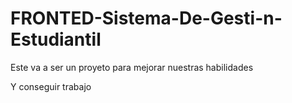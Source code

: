 # FRONTED-Sistema-De-Gesti-n-Estudiantil

Este va a ser un proyeto para mejorar nuestras habilidades

Y conseguir trabajo
